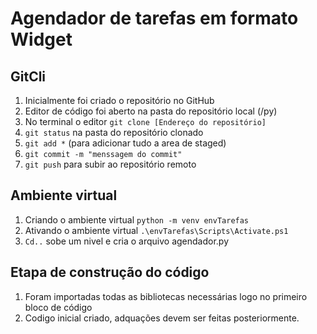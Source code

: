 # Agendador de tarefas em formato Widget

## GitCli
1. Inicialmente foi criado o repositório no GitHub
2. Editor de código foi aberto na pasta do repositório local (/py)
3. No terminal o editor `git clone [Endereço do repositório]`
4. `git status` na pasta do repositório clonado
5. `git add *` (para adicionar tudo a area de staged)
6. `git commit -m "menssagem do commit"`
7. `git push` para subir ao repositório remoto

## Ambiente virtual
1. Criando o ambiente virtual `python -m venv envTarefas`
2. Ativando o ambiente virtual `.\envTarefas\Scripts\Activate.ps1`
3. `Cd..` sobe um nivel e cria o arquivo agendador.py

## Etapa de construção do código
1. Foram importadas todas as bibliotecas necessárias logo no primeiro bloco de código
2. Codigo inicial criado, adquações devem ser feitas posteriormente.